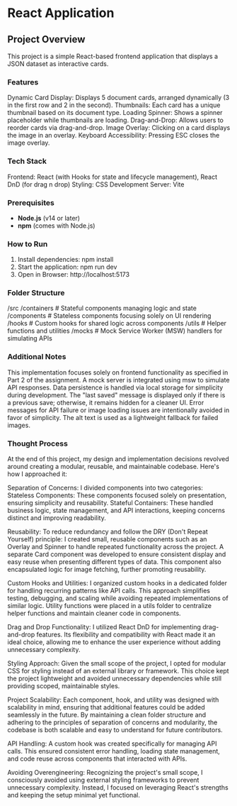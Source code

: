 # React Application

## Project Overview
This project is a simple React-based frontend application that displays a JSON dataset as interactive cards. 

### Features
Dynamic Card Display: Displays 5 document cards, arranged dynamically (3 in the first row and 2 in the second).
Thumbnails: Each card has a unique thumbnail based on its document type.
Loading Spinner: Shows a spinner placeholder while thumbnails are loading.
Drag-and-Drop: Allows users to reorder cards via drag-and-drop.
Image Overlay: Clicking on a card displays the image in an overlay.
Keyboard Accessibility: Pressing ESC closes the image overlay.

### Tech Stack
Frontend: React (with Hooks for state and lifecycle management), React DnD (for drag n drop)
Styling: CSS 
Development Server: Vite

### Prerequisites
- **Node.js** (v14 or later)
- **npm** (comes with Node.js)

### How to Run
1. Install dependencies:
   npm install
2. Start the application:
   npm run dev
3. Open in Browser:
   http://localhost:5173

### Folder Structure
/src
  /containers     # Stateful components managing logic and state
  /components     # Stateless components focusing solely on UI rendering
  /hooks          # Custom hooks for shared logic across components
  /utils          # Helper functions and utilities
  /mocks          # Mock Service Worker (MSW) handlers for simulating APIs

### Additional Notes
This implementation focuses solely on frontend functionality as specified in Part 2 of the assignment.
A mock server is integrated using msw to simulate API responses.
Data persistence is handled via local storage for simplicity during development.
The "last saved" message is displayed only if there is a previous save; otherwise, it remains hidden for a cleaner UI.
Error messages for API failure or image loading issues are intentionally avoided in favor of simplicity.
The alt text is used as a lightweight fallback for failed images.

### Thought Process
At the end of this project, my design and implementation decisions revolved around creating a modular, reusable, and maintainable codebase. Here's how I approached it:

Separation of Concerns: I divided components into two categories:
Stateless Components: These components focused solely on presentation, ensuring simplicity and reusability.
Stateful Containers: These handled business logic, state management, and API interactions, keeping concerns distinct and improving readability.

Reusability: To reduce redundancy and follow the DRY (Don't Repeat Yourself) principle:
I created small, reusable components such as an Overlay and Spinner to handle repeated functionality across the project.
A separate Card component was developed to ensure consistent display and easy reuse when presenting different types of data. This component also encapsulated logic for image fetching, further promoting reusability.

Custom Hooks and Utilities:
I organized custom hooks in a dedicated folder for handling recurring patterns like API calls. This approach simplifies testing, debugging, and scaling while avoiding repeated implementations of similar logic.
Utility functions were placed in a utils folder to centralize helper functions and maintain cleaner code in components.

Drag and Drop Functionality:
I utilized React DnD for implementing drag-and-drop features. Its flexibility and compatibility with React made it an ideal choice, allowing me to enhance the user experience without adding unnecessary complexity.

Styling Approach:
Given the small scope of the project, I opted for modular CSS for styling instead of an external library or framework. This choice kept the project lightweight and avoided unnecessary dependencies while still providing scoped, maintainable styles.

Project Scalability:
Each component, hook, and utility was designed with scalability in mind, ensuring that additional features could be added seamlessly in the future.
By maintaining a clean folder structure and adhering to the principles of separation of concerns and modularity, the codebase is both scalable and easy to understand for future contributors.

API Handling:
A custom hook was created specifically for managing API calls. This ensured consistent error handling, loading state management, and code reuse across components that interacted with APIs.

Avoiding Overengineering:
Recognizing the project's small scope, I consciously avoided using external styling frameworks to prevent unnecessary complexity. Instead, I focused on leveraging React's strengths and keeping the setup minimal yet functional.

